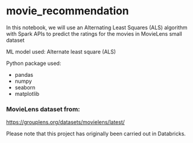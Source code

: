 # movie_recommendation
In this notebook, we will use an Alternating Least Squares (ALS) algorithm with Spark APIs to predict the ratings for the movies in MovieLens small dataset

ML model used: Alternate least square (ALS)

Python package used: 
- pandas
- numpy
- seaborn
- matplotlib

### MovieLens dataset from:
https://grouplens.org/datasets/movielens/latest/


Please note that this project has originally been carried out in Databricks.
